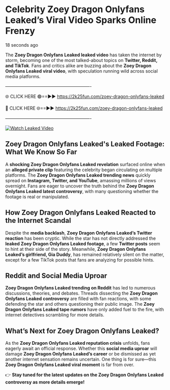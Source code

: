 # Celebrity Zoey Dragon Onlyfans Leaked’s Viral Video Sparks Online Frenzy

18 seconds ago

The **Zoey Dragon Onlyfans Leaked leaked video** has taken the internet by storm, becoming one of the most talked-about topics on **Twitter, Reddit, and TikTok**. Fans and critics alike are buzzing about the **Zoey Dragon Onlyfans Leaked viral video**, with speculation running wild across social media platforms.

———————————————————-

🌐 CLICK HERE 🟢==►► https://2k25fun.com/zoey-dragon-onlyfans-leaked

🔴 CLICK HERE 🌐==►► https://2k25fun.com/zoey-dragon-onlyfans-leaked

———————————————————-

[![Watch Leaked Video](https://miro.medium.com/v2/resize:fit:828/format:webp/1*cilzJN44JGOrTw9NJCrNHA.gif "Watch Leaked Video")](https://2k25fun.com/zoey-dragon-onlyfans-leaked)

## **Zoey Dragon Onlyfans Leaked's Leaked Footage: What We Know So Far**  
A **shocking Zoey Dragon Onlyfans Leaked revelation** surfaced online when an **alleged private clip** featuring the celebrity began circulating on multiple platforms. The **Zoey Dragon Onlyfans Leaked trending news** quickly spread on **Instagram, Twitter, and YouTube**, amassing millions of views overnight. Fans are eager to uncover the truth behind the **Zoey Dragon Onlyfans Leaked latest controversy**, with many questioning whether the footage is real or manipulated.  

## **How Zoey Dragon Onlyfans Leaked Reacted to the Internet Scandal**  
Despite the **media backlash**, **Zoey Dragon Onlyfans Leaked’s Twitter reaction** has been cryptic. While the star has not directly addressed the **leaked Zoey Dragon Onlyfans Leaked footage**, a few **Twitter posts** seem to hint at their side of the story. Meanwhile, **Zoey Dragon Onlyfans Leaked’s girlfriend, Gia Duddy**, has remained relatively silent on the matter, except for a few TikTok posts that fans are analyzing for possible hints.  

## **Reddit and Social Media Uproar**  
**Zoey Dragon Onlyfans Leaked trending on Reddit** has led to numerous discussions, theories, and debates. Threads dissecting the **Zoey Dragon Onlyfans Leaked controversy** are filled with fan reactions, with some defending the star and others questioning their public image. The **Zoey Dragon Onlyfans Leaked tape rumors** have only added fuel to the fire, with internet detectives scrambling for more details.  

## **What’s Next for Zoey Dragon Onlyfans Leaked?**  
As the **Zoey Dragon Onlyfans Leaked reputation crisis** unfolds, fans eagerly await an official response. Whether this **social media uproar** will damage **Zoey Dragon Onlyfans Leaked’s career** or be dismissed as yet another internet sensation remains uncertain. One thing is for sure—this **Zoey Dragon Onlyfans Leaked viral moment** is far from over.  

👉 **Stay tuned for the latest updates on the Zoey Dragon Onlyfans Leaked controversy as more details emerge!**  